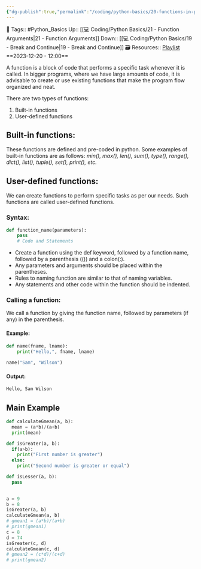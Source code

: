 ```yaml
---
{"dg-publish":true,"permalink":"/coding/python-basics/20-functions-in-python/","dgPassFrontmatter":true,"noteIcon":"3","created":"2023-12-20T12:00:20.747+05:30","updated":"2023-12-23T13:37:55.440+05:30"}
---
```


🧶 Tags:: #Python_Basics 
Up:: [[💻 Coding/Python Basics/21 - Function Arguments\|21 - Function Arguments]]
Down:: [[💻 Coding/Python Basics/19 - Break and Continue\|19 - Break and Continue]]
🗃 Resources:: [Playlist](https://www.youtube.com/playlist?list=PLu0W_9lII9agwh1XjRt242xIpHhPT2llg)
==2023-12-20 - 12:00==

A function is a block of code that performs a specific task whenever it is called. In bigger programs, where we have large amounts of code, it is advisable to create or use existing functions that make the program flow organized and neat.

There are two types of functions:
1. Built-in functions
2. User-defined functions

## Built-in functions:
These functions are defined and pre-coded in python. Some examples of built-in functions are as follows:
*min(), max(), len(), sum(), type(), range(), dict(), list(), tuple(), set(), print(), etc.*

## User-defined functions:
We can create functions to perform specific tasks as per our needs. Such functions are called user-defined functions.
### Syntax:
```python
def function_name(parameters):
	pass
	# Code and Statements
```

- Create a function using the def keyword, followed by a function name, followed by a parenthesis (()) and a colon(:).
- Any parameters and arguments should be placed within the parentheses.
- Rules to naming function are similar to that of naming variables.
- Any statements and other code within the function should be indented.

### Calling a function:
We call a function by giving the function name, followed by parameters (if any) in the parenthesis.

#### Example:
```python
def name(fname, lname):
	print("Hello,", fname, lname)
	
name("Sam", "Wilson")
```

#### Output:
```python
Hello, Sam Wilson
```

## Main Example
```python
def calculateGmean(a, b):
  mean = (a*b)/(a+b)
  print(mean)

def isGreater(a, b):
  if(a>b):
    print("First number is greater")
  else:
    print("Second number is greater or equal")

def isLesser(a, b):
  pass
  

a = 9
b = 8
isGreater(a, b)
calculateGmean(a, b)
# gmean1 = (a*b)/(a+b)
# print(gmean1)
c = 8
d = 74
isGreater(c, d)
calculateGmean(c, d)
# gmean2 = (c*d)/(c+d)
# print(gmean2)
```